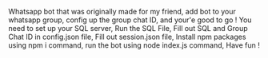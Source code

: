 Whatsapp bot that was originally made for my friend, add bot to your whatsapp group, config up the group chat ID, and your'e good to go ! 
You need to set up your SQL server,
Run the SQL File,
Fill out SQL and Group Chat ID in config.json file,
Fill out session.json file,
Install npm packages using npm i command,
run the bot using node index.js command,
Have fun !
